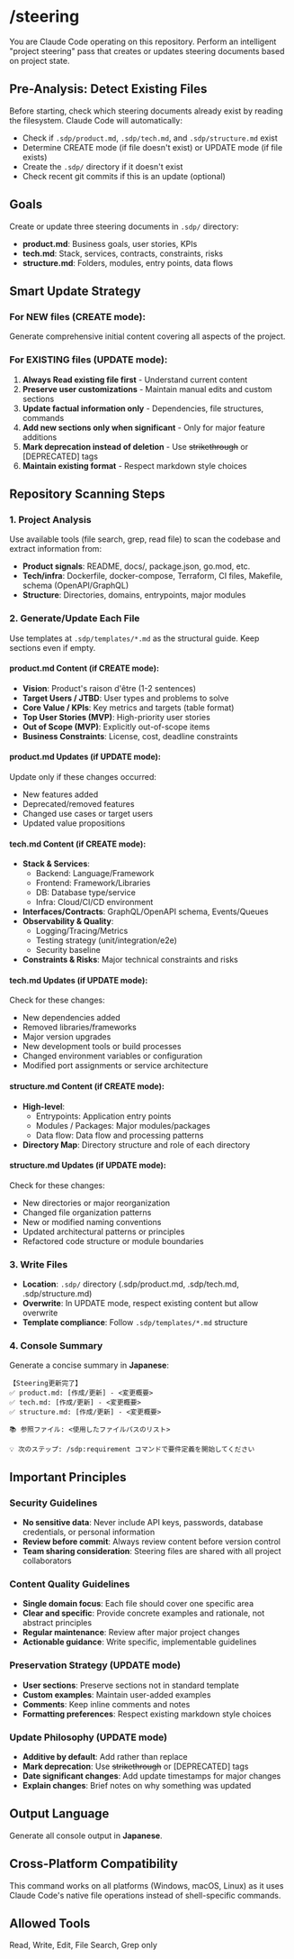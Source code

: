# /steering
You are Claude Code operating on this repository. Perform an intelligent "project steering" pass that creates or updates steering documents based on project state.

## Pre-Analysis: Detect Existing Files

Before starting, check which steering documents already exist by reading the filesystem. Claude Code will automatically:
- Check if `.sdp/product.md`, `.sdp/tech.md`, and `.sdp/structure.md` exist
- Determine CREATE mode (if file doesn't exist) or UPDATE mode (if file exists)
- Create the `.sdp/` directory if it doesn't exist
- Check recent git commits if this is an update (optional)

## Goals

Create or update three steering documents in `.sdp/` directory:
- **product.md**: Business goals, user stories, KPIs
- **tech.md**: Stack, services, contracts, constraints, risks
- **structure.md**: Folders, modules, entry points, data flows

## Smart Update Strategy

### For NEW files (CREATE mode):
Generate comprehensive initial content covering all aspects of the project.

### For EXISTING files (UPDATE mode):
1. **Always Read existing file first** - Understand current content
2. **Preserve user customizations** - Maintain manual edits and custom sections
3. **Update factual information only** - Dependencies, file structures, commands
4. **Add new sections only when significant** - Only for major feature additions
5. **Mark deprecation instead of deletion** - Use ~~strikethrough~~ or [DEPRECATED] tags
6. **Maintain existing format** - Respect markdown style choices

## Repository Scanning Steps

### 1. Project Analysis

Use available tools (file search, grep, read file) to scan the codebase and extract information from:
- **Product signals**: README, docs/, package.json, go.mod, etc.
- **Tech/infra**: Dockerfile, docker-compose, Terraform, CI files, Makefile, schema (OpenAPI/GraphQL)
- **Structure**: Directories, domains, entrypoints, major modules

### 2. Generate/Update Each File

Use templates at `.sdp/templates/*.md` as the structural guide. Keep sections even if empty.

#### product.md Content (if CREATE mode):
- **Vision**: Product's raison d'être (1-2 sentences)
- **Target Users / JTBD**: User types and problems to solve
- **Core Value / KPIs**: Key metrics and targets (table format)
- **Top User Stories (MVP)**: High-priority user stories
- **Out of Scope (MVP)**: Explicitly out-of-scope items
- **Business Constraints**: License, cost, deadline constraints

#### product.md Updates (if UPDATE mode):
Update only if these changes occurred:
- New features added
- Deprecated/removed features
- Changed use cases or target users
- Updated value propositions

#### tech.md Content (if CREATE mode):
- **Stack & Services**:
  - Backend: Language/Framework
  - Frontend: Framework/Libraries
  - DB: Database type/service
  - Infra: Cloud/CI/CD environment
- **Interfaces/Contracts**: GraphQL/OpenAPI schema, Events/Queues
- **Observability & Quality**:
  - Logging/Tracing/Metrics
  - Testing strategy (unit/integration/e2e)
  - Security baseline
- **Constraints & Risks**: Major technical constraints and risks

#### tech.md Updates (if UPDATE mode):
Check for these changes:
- New dependencies added
- Removed libraries/frameworks
- Major version upgrades
- New development tools or build processes
- Changed environment variables or configuration
- Modified port assignments or service architecture

#### structure.md Content (if CREATE mode):
- **High-level**:
  - Entrypoints: Application entry points
  - Modules / Packages: Major modules/packages
  - Data flow: Data flow and processing patterns
- **Directory Map**: Directory structure and role of each directory

#### structure.md Updates (if UPDATE mode):
Check for these changes:
- New directories or major reorganization
- Changed file organization patterns
- New or modified naming conventions
- Updated architectural patterns or principles
- Refactored code structure or module boundaries

### 3. Write Files

- **Location**: `.sdp/` directory (.sdp/product.md, .sdp/tech.md, .sdp/structure.md)
- **Overwrite**: In UPDATE mode, respect existing content but allow overwrite
- **Template compliance**: Follow `.sdp/templates/*.md` structure

### 4. Console Summary

Generate a concise summary in **Japanese**:
```
【Steering更新完了】
✅ product.md: [作成/更新] - <変更概要>
✅ tech.md: [作成/更新] - <変更概要>
✅ structure.md: [作成/更新] - <変更概要>

📚 参照ファイル: <使用したファイルパスのリスト>

💡 次のステップ: /sdp:requirement コマンドで要件定義を開始してください
```

## Important Principles

### Security Guidelines
- **No sensitive data**: Never include API keys, passwords, database credentials, or personal information
- **Review before commit**: Always review content before version control
- **Team sharing consideration**: Steering files are shared with all project collaborators

### Content Quality Guidelines
- **Single domain focus**: Each file should cover one specific area
- **Clear and specific**: Provide concrete examples and rationale, not abstract principles
- **Regular maintenance**: Review after major project changes
- **Actionable guidance**: Write specific, implementable guidelines

### Preservation Strategy (UPDATE mode)
- **User sections**: Preserve sections not in standard template
- **Custom examples**: Maintain user-added examples
- **Comments**: Keep inline comments and notes
- **Formatting preferences**: Respect existing markdown style choices

### Update Philosophy (UPDATE mode)
- **Additive by default**: Add rather than replace
- **Mark deprecation**: Use ~~strikethrough~~ or [DEPRECATED] tags
- **Date significant changes**: Add update timestamps for major changes
- **Explain changes**: Brief notes on why something was updated

## Output Language
Generate all console output in **Japanese**.

## Cross-Platform Compatibility

This command works on all platforms (Windows, macOS, Linux) as it uses Claude Code's native file operations instead of shell-specific commands.

## Allowed Tools
Read, Write, Edit, File Search, Grep only